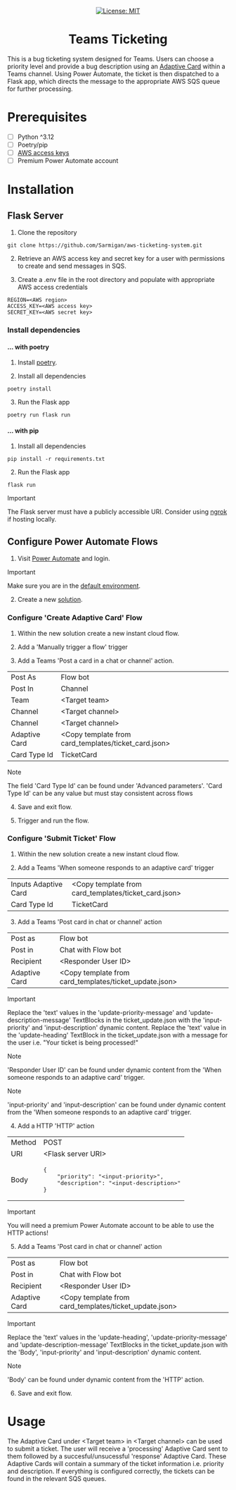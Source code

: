 
<div align="center">

[![License: MIT](https://img.shields.io/badge/License-MIT-yellow.svg)](https://opensource.org/licenses/MIT)
# Teams Ticketing

</div>

This is a bug ticketing system designed for Teams. Users can choose a priority level and provide a bug description using an [Adaptive Card](https://learn.microsoft.com/en-us/adaptive-cards/) within a Teams channel. Using Power Automate, the ticket is then dispatched to a Flask app, which directs the message to the appropriate AWS SQS queue for further processing.

# Prerequisites
- [ ] Python ^3.12
- [ ] Poetry/pip
- [ ] [AWS access keys](https://docs.aws.amazon.com/IAM/latest/UserGuide/id_credentials_access-keys.html)
- [ ] Premium Power Automate account

# Installation

## Flask Server
1. Clone the repository
```
git clone https://github.com/Sarmigan/aws-ticketing-system.git
```

2. Retrieve an AWS access key and secret key for a user with permissions to create and send messages in SQS.

3. Create a .env file in the root directory and populate with appropriate AWS access credentials
```
REGION=<AWS region>
ACCESS_KEY=<AWS access key>
SECRET_KEY=<AWS secret key>
```

### Install dependencies
#### ... with poetry
1. Install [poetry](https://python-poetry.org/docs/).

2. Install all dependencies
```
poetry install
```

3. Run the Flask app
```
poetry run flask run
```

#### ... with pip
1. Install all dependencies
```
pip install -r requirements.txt
```

2. Run the Flask app
```
flask run
```

> [!IMPORTANT]
> The Flask server must have a publicly accessible URI. Consider using [ngrok](https://ngrok.com/) if hosting locally.

## Configure Power Automate Flows

1. Visit [Power Automate](https://make.powerautomate.com/) and login.

> [!IMPORTANT]
> Make sure you are in the [default environment](https://learn.microsoft.com/en-us/power-platform/admin/environments-overview#the-default-environment).

2. Create a new [solution](https://learn.microsoft.com/en-us/power-automate/overview-solution-flows).

### Configure 'Create Adaptive Card' Flow

1. Within the new solution create a new instant cloud flow.

2. Add a 'Manually trigger a flow' trigger

3. Add a Teams 'Post a card in a chat or channel' action.

<table>
<tr>
<td> Post As </td><td> Flow bot </td>
</tr>
<tr>
<td> Post In </td><td> Channel </td>
</tr>
<tr>
<td> Team </td><td> &lt;Target team&gt; </td>
</tr>
<tr>
<td> Channel </td><td> &lt;Target channel&gt; </td>
</tr>
<tr>
<td> Channel </td><td> &lt;Target channel&gt; </td>
</tr>
<tr>
<td> Adaptive Card </td><td> &lt;Copy template from card_templates/ticket_card.json&gt; </td>
</tr>
<tr>
<td> Card Type Id </td><td> TicketCard </td>
</tr>
</table>

> [!NOTE]
> The field 'Card Type Id' can be found under 'Advanced parameters'. 'Card Type Id' can be any value but must stay consistent across flows

4. Save and exit flow.

5. Trigger and run the flow.

### Configure 'Submit Ticket' Flow

1. Within the new solution create a new instant cloud flow.

2. Add a Teams 'When someone responds to an adaptive card' trigger

<table>
<tr>
<td> Inputs Adaptive Card </td><td> &lt;Copy template from card_templates/ticket_card.json&gt; </td>
</tr>
<tr>
<td> Card Type Id </td><td> TicketCard </td>
</tr>
</table>

3. Add a Teams 'Post card in chat or channel' action

<table>
<tr>
<td> Post as </td><td> Flow bot </td>
</tr>
<tr>
<td> Post in </td><td> Chat with Flow bot </td>
</tr>
<tr>
<td> Recipient </td><td> &lt;Responder User ID&gt; </td>
</tr>
<tr>
<td> Adaptive Card </td><td> &lt;Copy template from card_templates/ticket_update.json&gt; </td>
</tr>
</table>

> [!IMPORTANT]
> Replace the 'text' values in the 'update-priority-message' and 'update-description-message' TextBlocks in the ticket_update.json with the 'input-priority' and 'input-description' dynamic content. Replace the 'text' value in the 'update-heading' TextBlock in the ticket_update.json with a message for the user i.e. "Your ticket is being processed!"

> [!NOTE]
> 'Responder User ID' can be found under dynamic content from the 'When someone responds to an adaptive card' trigger.

> [!NOTE]
> 'input-priority' and 'input-description' can be found under dynamic content from the 'When someone responds to an adaptive card' trigger.

4. Add a HTTP 'HTTP' action

<table>
<tr>
<td> Method </td><td> POST </td>
</tr>
<tr>
<td> URI </td><td> &lt;Flask server URI&gt; </td>
</tr>
<tr>
<td> Body </td><td>
<pre lang="json">
{
    "priority": "&lt;input-priority&gt;",
    "description": "&lt;input-description&gt;"
}
</pre>
</td>
</tr>
</table>

> [!IMPORTANT]
> You will need a premium Power Automate account to be able to use the HTTP actions!

5. Add a Teams 'Post card in chat or channel' action

<table>
<tr>
<td> Post as </td><td> Flow bot </td>
</tr>
<tr>
<td> Post in </td><td> Chat with Flow bot </td>
</tr>
<tr>
<td> Recipient </td><td> &lt;Responder User ID&gt; </td>
</tr>
<tr>
<td> Adaptive Card </td><td> &lt;Copy template from card_templates/ticket_update.json&gt; </td>
</tr>
</table>

> [!IMPORTANT]
> Replace the 'text' values in the 'update-heading', 'update-priority-message' and 'update-description-message' TextBlocks in the ticket_update.json with the 'Body', 'input-priority' and 'input-description' dynamic content. 

> [!NOTE]
> 'Body' can be found under dynamic content from the 'HTTP' action.

6. Save and exit flow.

# Usage

The Adaptive Card under &lt;Target team&gt; in &lt;Target channel&gt; can be used to submit a ticket. The user will receive a 'processing' Adaptive Card sent to them followed by a succesful/unsucessful 'response' Adaptive Card. These Adaptive Cards will contain a summary of the ticket information i.e. priority and description. If everything is configured correctly, the tickets can be found in the relevant SQS queues.